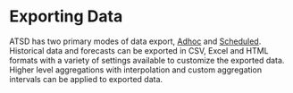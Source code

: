 # Exporting Data

ATSD has two primary modes of data export, [Adhoc](ad-hoc-exporting.md) and [Scheduled](scheduled-exporting.md). Historical data and forecasts can be exported in CSV, Excel and HTML formats with a variety of settings available to customize the exported data. Higher level aggregations with interpolation and custom aggregation intervals can be applied to exported data.

